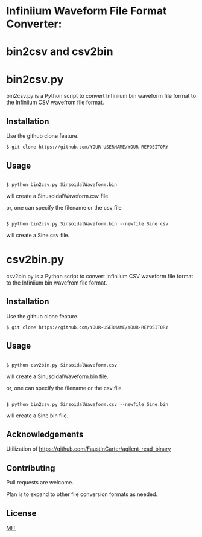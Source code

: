 # Infiniium Waveform File Format Converter:
#   bin2csv and csv2bin


# bin2csv.py

bin2csv.py is a Python script to convert Infiniium bin waveform file format to the Infiniium CSV wavefrom file format.

## Installation

Use the github clone feature.

```shell
$ git clone https://github.com/YOUR-USERNAME/YOUR-REPOSITORY
```

## Usage

```shell

$ python bin2csv.py SinsoidalWaveform.bin

```

will create a SinusoidalWaveform.csv file.
 

or, one can specify the filename or the csv file

```shell

$ python bin2csv.py SinsoidalWaveform.bin --newfile Sine.csv

```

will create a Sine.csv file.


# csv2bin.py

csv2bin.py is a Python script to convert Infiniium CSV waveform file format to the Infiniium bin wavefrom file format.

## Installation

Use the github clone feature.

```shell
$ git clone https://github.com/YOUR-USERNAME/YOUR-REPOSITORY
```

## Usage

```shell

$ python csv2bin.py SinsoidalWaveform.csv

```

will create a SinusoidalWaveform.bin file.
 

or, one can specify the filename or the csv file

```shell

$ python bin2csv.py SinsoidalWaveform.csv --newfile Sine.bin

```

will create a Sine.bin file.



## Acknowledgements

Utilization of https://github.com/FaustinCarter/agilent_read_binary

## Contributing
Pull requests are welcome.

Plan is to expand to other file conversion formats as needed. 

## License
[MIT](https://choosealicense.com/licenses/mit/)
